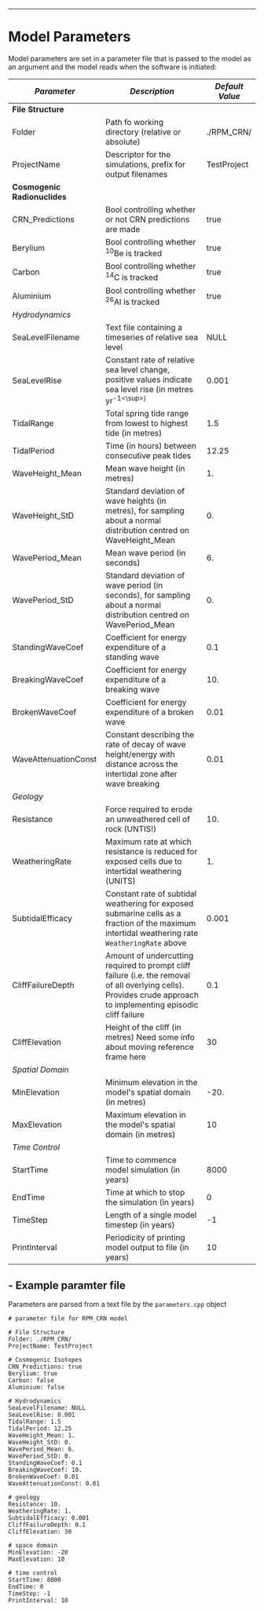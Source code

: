 ---
# Model Parameters
Model parameters are set in a parameter file that is passed to the model as an argument and the model reads when the software is initiated:

| *Parameter* | *Description* | *Default Value* |
| ----------- | ------------- | --------------- |
| **File Structure** | | |
| Folder | Path fo working directory (relative or absolute) | ./RPM_CRN/ |
| ProjectName | Descriptor for the simulations, prefix for output filenames | TestProject |
| **Cosmogenic Radionuclides** | | |
| CRN_Predictions | Bool controlling whether or not CRN predictions are made | true |
| Berylium | Bool controlling whether <sup>10</sup>Be is tracked | true |
| Carbon | Bool controlling whether <sup>14</sup>C is tracked | true |
| Aluminium | Bool controlling whether <sup>26</sup>Al is tracked | true |
| *Hydrodynamics* | | |
| SeaLevelFilename | Text file containing a timeseries of relative sea level | NULL |
| SeaLevelRise | Constant rate of relative sea level change, positive values indicate sea level rise (in metres yr<sup>-1<\sup>) | 0.001 |
| TidalRange | Total spring tide range from lowest to highest tide (in metres) | 1.5 |
| TidalPeriod | Time (in hours) between consecutive peak tides | 12.25 |
| WaveHeight_Mean | Mean wave height (in metres) | 1. |
| WaveHeight_StD | Standard deviation of wave heights (in metres), for sampling about a normal distribution centred on WaveHeight_Mean |  0. |
| WavePeriod_Mean | Mean wave period (in seconds) | 6. |
| WavePeriod_StD | Standard deviation of wave period (in seconds), for sampling about a normal distribution centred on WavePeriod_Mean | 0. |
| StandingWaveCoef | Coefficient for energy expenditure of a standing wave | 0.1 |
| BreakingWaveCoef | Coefficient for energy expenditure of a breaking wave | 10. |
| BrokenWaveCoef | Coefficient for energy expenditure of a broken wave | 0.01 |
| WaveAttenuationConst | Constant describing the rate of decay of wave height/energy with distance across the intertidal zone after wave breaking | 0.01 |
| *Geology* | | |
| Resistance | Force required to erode an unweathered cell of rock (UNTIS!) | 10. |
| WeatheringRate | Maximum rate at which resistance is reduced for exposed cells due to intertidal weathering (UNITS) | 1. |
| SubtidalEfficacy | Constant rate of subtidal weathering for exposed submarine cells as a fraction of the maximum intertidal weathering rate `WeatheringRate` above | 0.001 |
| CliffFailureDepth | Amount of undercutting required to prompt cliff failure (i.e. the removal of all overlying cells). Provides crude approach to implementing episodic cliff failure | 0.1 |
| CliffElevation | Height of the cliff (in metres) Need some info about moving reference frame here | 30 |
| *Spatial Domain* | | |
| MinElevation | Minimum elevation in the model's spatial domain (in metres) | -20. |
| MaxElevation | Maximum elevation in the model's spatial domain (in metres) | 10 |
| *Time Control* | | |
| StartTime | Time to commence model simulation (in years) | 8000 |
| EndTime | Time at which to stop the simulation (in years) | 0 |
| TimeStep | Length of a single model timestep (in years) | -1 |
| PrintInterval | Periodicity of printing model output to file (in years) | 10 |

## - Example paramter file

Parameters are parsed from a text file by the `parameters.cpp` object

```
# parameter file for RPM_CRN model

# File Structure
Folder: ./RPM_CRN/
ProjectName: TestProject

# Cosmogenic Isotopes
CRN_Predictions: true
Berylium: true
Carbon: false
Aluminium: false

# Hydrodynamics
SeaLevelFilename: NULL
SeaLevelRise: 0.001
TidalRange: 1.5
TidalPeriod: 12.25
WaveHeight_Mean: 1.
WaveHeight_StD: 0.
WavePeriod_Mean: 6. 
WavePeriod_StD: 0.
StandingWaveCoef: 0.1
BreakingWaveCoef: 10.
BrokenWaveCoef: 0.01
WaveAttenuationConst: 0.01

# geology
Resistance: 10.
WeatheringRate: 1.
SubtidalEfficacy: 0.001
CliffFailureDepth: 0.1
CliffElevation: 30

# space domain
MinElevation: -20
MaxElevation: 10

# time control
StartTime: 8000
EndTime: 0
TimeStep: -1
PrintInterval: 10

```